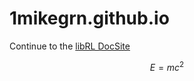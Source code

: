 # 1mikegrn.github.io

Continue to the [libRL DocSite](https://1mikegrn.github.io/libRL/)

$$E=mc^2$$
